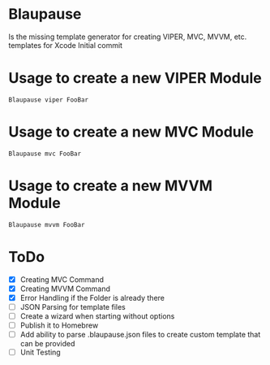 # Blaupause 
Is the missing template generator for creating VIPER, MVC, MVVM, etc. templates for Xcode 
Initial commit

# Usage to create a new VIPER Module
```
Blaupause viper FooBar
```

# Usage to create a new MVC Module
```
Blaupause mvc FooBar
```

# Usage to create a new MVVM Module
```
Blaupause mvvm FooBar
```

# ToDo
- [x] Creating MVC Command
- [x] Creating MVVM Command
- [x] Error Handling if the Folder is already there
- [ ] JSON Parsing for template files
- [ ] Create a wizard when starting without options
- [ ] Publish it to Homebrew
- [ ] Add ability to parse .blaupause.json files to create custom template that can be provided
- [ ] Unit Testing
